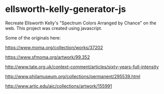 # ellsworth-kelly-generator-js
Recreate Ellsworth Kelly's "Spectrum Colors Arranged by Chance" on the web. This project was created using javascript.


Some of the originals here:

https://www.moma.org/collection/works/37202

https://www.sfmoma.org/artwork/99.352

http://www.tate.org.uk/context-comment/articles/sixty-years-full-intensity

http://www.philamuseum.org/collections/permanent/295539.html

http://www.artic.edu/aic/collections/artwork/155991

